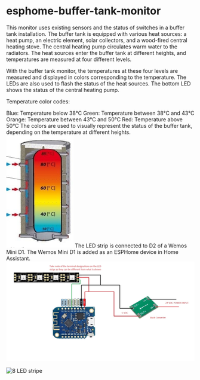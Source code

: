 # esphome-buffer-tank-monitor

This monitor uses existing sensors and the status of switches in a buffer tank installation. The buffer tank is equipped with various heat sources: a heat pump, an electric element, solar collectors, and a wood-fired central heating stove. The central heating pump circulates warm water to the radiators. The heat sources enter the buffer tank at different heights, and temperatures are measured at four different levels.

With the buffer tank monitor, the temperatures at these four levels are measured and displayed in colors corresponding to the temperature. The LEDs are also used to flash the status of the heat sources. The bottom LED shows the status of the central heating pump.

Temperature color codes:

Blue: Temperature below 38°C
Green: Temperature between 38°C and 43°C
Orange: Temperature between 43°C and 50°C
Red: Temperature above 50°C
The colors are used to visually represent the status of the buffer tank, depending on the temperature at different heights.
![Buffer Tank](https://github.com/ltvanderkrogt/esphome-buffer-tank-monitor/blob/b95d7cf0896e7c8e9885a070d57d6b16f92aebb1/buffervat%20temp.jpg)
The LED strip is connected to D2 of a Wemos Mini D1.
The Wemos Mini D1 is added as an ESPHome device in Home Assistant. 
![Wemos mini d1 + LED strip](https://github.com/ltvanderkrogt/esphome-buffer-tank-monitor/blob/004b270ed4e56d30e2fed7afcd0e297cf155829f/wemos%20led%20strip.jpg)

![8 LED stripe]()

